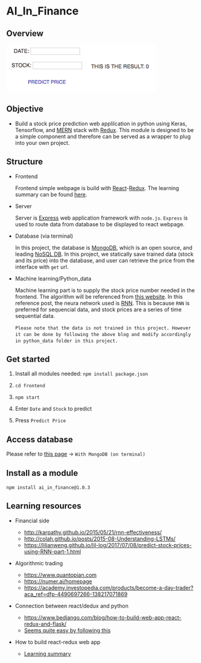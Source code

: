 # AI_In_Finance
## Overview 
![Alt text](https://github.com/JYL123/AI_In_Finance/blob/master/images/ui.png)

## Objective
* Build a stock price prediction web applilcation in python using Keras, Tensorflow, and [MERN](https://www.mongodb.com/blog/post/the-modern-application-stack-part-1-introducing-the-mean-stack) stack with [Redux](https://github.com/reduxjs/redux). This module is designed to be a simple component and therefore can be served as a wrapper to plug into your own project.

## Structure
* Frontend

  Frontend simple webpage is build with [React](https://reactjs.org/tutorial/tutorial.html#what-is-react)-[Redux](https://github.com/reduxjs/redux). The learning summary can be found [here](https://github.com/JYL123/AI_In_Finance/tree/master/toyapp).
  
* Server 

  Server is [Express](https://stackoverflow.com/a/12616205/9243701) web application framework with `node.js`. `Express` is used to route data from database to be displayed to react webpage.

* Database (via terminal)
  
  In this project, the database is [MongoDB](https://en.wikipedia.org/wiki/MongoDB), which is an open source, and leading [NoSQL DB](https://www.mongodb.com/nosql-inline). In this project, we statically save trained data (stock and its price) into the database, and user can retrieve the price from the interface with `get` url.   
  
* Machine learning/Python_data

  Machine learning part is to supply the stock price number needed in the frontend. The algorithm will be referenced from [this website](https://lilianweng.github.io/lil-log/2017/07/08/predict-stock-prices-using-RNN-part-1.html). In this reference post, the neura network used is [RNN](https://en.wikipedia.org/wiki/Recurrent_neural_network). This is because `RNN` is preferred for sequencial data, and stock prices are a series of time sequential data. 
  
  `Please note that the data is not trained in this project. However it can be done by following the above blog and modify accordingly in python_data folder in this project.`
  
## Get started
1. Install all modules needed: `npm install package.json`

2. `cd frontend`

3. `npm start` 

4. Enter `Date` and `Stock` to predict

5. Press `Predict Price`

## Access database

Please refer to [this page](https://github.com/JYL123/AI_In_Finance/tree/master/server) -> `With MongoDB (on terminal)`

## Install as a module 

```
npm install ai_in_finance@1.0.3
```

## Learning resources
* Financial side
  * http://karpathy.github.io/2015/05/21/rnn-effectiveness/
  * http://colah.github.io/posts/2015-08-Understanding-LSTMs/
  * https://lilianweng.github.io/lil-log/2017/07/08/predict-stock-prices-using-RNN-part-1.html
  
* Algorithmic trading
  * https://www.quantopian.com
  * https://numer.ai/homepage
  * https://academy.investopedia.com/products/become-a-day-trader?aca_ref=dfp-4490697266-138217071869
  
* Connection between react/dedux and python
  * https://www.bedjango.com/blog/how-to-build-web-app-react-redux-and-flask/
  * [Seems quite easy by following this](https://angularfirebase.com/lessons/tensorflow-js-quick-start/)
* How to build react-redux web app
  * [Learning summary](https://github.com/JYL123/AI_In_Finance/blob/master/toyapp/README.md)
  
